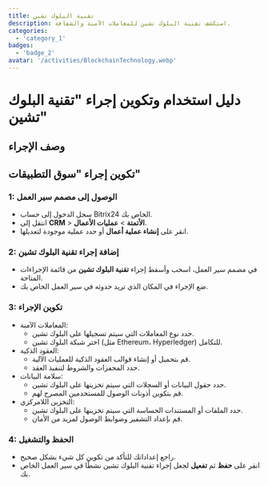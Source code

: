 ```yaml
---
title: تقنية البلوك تشين
description: استكشف تقنية البلوك تشين للمعاملات الآمنة والشفافة.
categories: 
  - 'category_1'
badges: 
  - 'badge_2'
avatar: '/activities/BlockchainTechnology.webp'
---
```

# دليل استخدام وتكوين إجراء "تقنية البلوك تشين"

## وصف الإجراء

## **تكوين إجراء "سوق التطبيقات"**

### 1: الوصول إلى مصمم سير العمل
- سجل الدخول إلى حساب Bitrix24 الخاص بك.
- انتقل إلى **CRM** > **الأتمتة** > **عمليات الأعمال**.
- انقر على **إنشاء عملية أعمال** أو حدد عملية موجودة لتعديلها.

### 2: إضافة إجراء تقنية البلوك تشين
- في مصمم سير العمل، اسحب وأسقط إجراء **تقنية البلوك تشين** من قائمة الإجراءات المتاحة.
- ضع الإجراء في المكان الذي تريد حدوثه في سير العمل الخاص بك.

### 3: تكوين الإجراء
- المعاملات الآمنة:
  - حدد نوع المعاملات التي سيتم تسجيلها على البلوك تشين.
  - اختر شبكة البلوك تشين (مثل Ethereum، Hyperledger) للتكامل.
- العقود الذكية:
  - قم بتحميل أو إنشاء قوالب العقود الذكية للعمليات الآلية.
  - حدد المحفزات والشروط لتنفيذ العقد.
- سلامة البيانات:
  - حدد حقول البيانات أو السجلات التي سيتم تخزينها على البلوك تشين.
  - قم بتكوين أذونات الوصول للمستخدمين المصرح لهم.
- التخزين اللامركزي:
  - حدد الملفات أو المستندات الحساسة التي سيتم تخزينها على البلوك تشين.
  - قم بإعداد التشفير وضوابط الوصول لمزيد من الأمان.

### 4: الحفظ والتشغيل
- راجع إعداداتك للتأكد من تكوين كل شيء بشكل صحيح.
- انقر على **حفظ** ثم **تفعيل** لجعل إجراء تقنية البلوك تشين نشطًا في سير العمل الخاص بك.